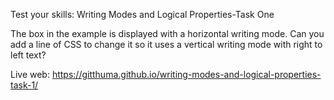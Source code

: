 Test your skills: Writing Modes and Logical Properties-Task One

The box in the example is displayed with a horizontal writing mode. Can you add a line of CSS to change it so it uses a vertical writing mode with right to left text?

Live web: https://gitthuma.github.io/writing-modes-and-logical-properties-task-1/
